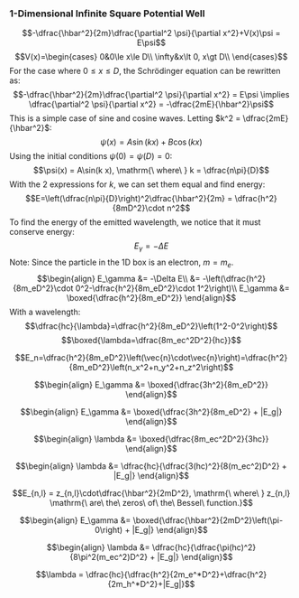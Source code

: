 ### 1-Dimensional Infinite Square Potential Well
$$-\dfrac{\hbar^2}{2m}\dfrac{\partial^2 \psi}{\partial x^2}+V(x)\psi = E\psi$$
$$V(x)=\begin{cases}
0&0\le x\le D\\
\infty&x\lt 0, x\gt D\\
\end{cases}$$
For the case where $0\le x\le D$, the Schrödinger equation can be rewritten as:
$$-\dfrac{\hbar^2}{2m}\dfrac{\partial^2 \psi}{\partial x^2} = E\psi \implies 
\dfrac{\partial^2 \psi}{\partial x^2} = -\dfrac{2mE}{\hbar^2}\psi$$
This is a simple case of sine and cosine waves. Letting $k^2 = \dfrac{2mE}{\hbar^2}$:
$$\psi(x) = A\sin(k x)+B\cos(k x)$$
Using the initial conditions $\psi(0)=\psi(D)=0$:
$$\psi(x) = A\sin(k x), \mathrm{\ where\ } k = \dfrac{n\pi}{D}$$
With the 2 expressions for $k$, we can set them equal and find energy:
$$E=\left(\dfrac{n\pi}{D}\right)^2\dfrac{\hbar^2}{2m} = \dfrac{h^2}{8mD^2}\cdot n^2$$
To find the energy of the emitted wavelength, we notice that it must conserve energy:
$$E_\gamma = -\Delta E$$
Note: Since the particle in the 1D box is an electron, $m = m_e$.
$$\begin{align}
E_\gamma &= -\Delta E\\
&= -\left(\dfrac{h^2}{8m_eD^2}\cdot 0^2-\dfrac{h^2}{8m_eD^2}\cdot 1^2\right)\\
E_\gamma &= \boxed{\dfrac{h^2}{8m_eD^2}}
\end{align}$$
With a wavelength:
$$\dfrac{hc}{\lambda}=\dfrac{h^2}{8m_eD^2}\left(1^2-0^2\right)$$
$$\boxed{\lambda=\dfrac{8m_ec^2D^2}{hc}}$$





$$E_n=\dfrac{h^2}{8m_eD^2}\left(\vec{n}\cdot\vec{n}\right)=\dfrac{h^2}{8m_eD^2}\left(n_x^2+n_y^2+n_z^2\right)$$

$$\begin{align}
E_\gamma &= \boxed{\dfrac{3h^2}{8m_eD^2}}
\end{align}$$

$$\begin{align}
E_\gamma &= \boxed{\dfrac{3h^2}{8m_eD^2} + |E_g|}
\end{align}$$

$$\begin{align}
\lambda &= \boxed{\dfrac{8m_ec^2D^2}{3hc}}
\end{align}$$

$$\begin{align}
\lambda &= \dfrac{hc}{\dfrac{3(hc)^2}{8(m_ec^2)D^2} + |E_g|}
\end{align}$$




$$E_{n,l} = z_{n,l}\cdot\dfrac{\hbar^2}{2mD^2}, \mathrm{\ where\ } z_{n,l} \mathrm{\ are\ the\ zeros\ of\ the\ Bessel\ function.}$$

$$\begin{align}
E_\gamma &= \boxed{\dfrac{\hbar^2}{2mD^2}\left(\pi-0\right) + |E_g|}
\end{align}$$

$$\begin{align}
\lambda &= \dfrac{hc}{\dfrac{\pi(hc)^2}{8\pi^2(m_ec^2)D^2} + |E_g|}
\end{align}$$




$$\lambda = \dfrac{hc}{\dfrac{h^2}{2m_e^*D^2}+\dfrac{h^2}{2m_h^*D^2}+|E_g|}$$